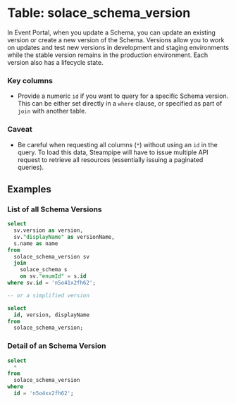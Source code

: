 # Table: solace_schema_version

In Event Portal, when you update a Schema, you can update an existing version or create a new version of the Schema. Versions allow you to work on updates and test new versions in development and staging environments while the stable version remains in the production environment. Each version also has a lifecycle state. 

### Key columns
- Provide a numeric `id` if you want to query for a specific Schema version. This can be either set directly in a `where` clause, or specified as part of `join` with another table.

### Caveat
- Be careful when requesting all columns (`*`) without using an `id` in the query. To load this data, Steampipe will have to issue multiple API request to retrieve all resources (essentially issuing a paginated queries).

## Examples

### List of all Schema Versions

```sql
select
  sv.version as version,
  sv."displayName" as versionName,
  s.name as name
from
  solace_schema_version sv
  join
    solace_schema s
    on sv."enumId" = s.id
where sv.id = 'n5o41x2fh62';

-- or a simplified version

select
  id, version, displayName
from
  solace_schema_version;
```

### Detail of an Schema Version

```sql
select
  *
from
  solace_schema_version
where
  id = 'n5o4xx2fh62';
```
